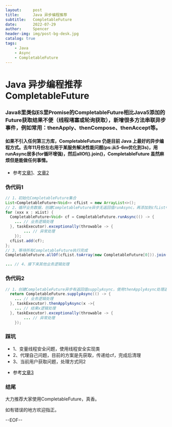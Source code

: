 ```yaml
---
layout:     post
title:      Java 异步编程推荐
subtitle:   CompletableFuture
date:       2022-07-29
author:     Spencer
header-img: img/post-bg-desk.jpg
catalog: true
tags:
    - Java
    - Async
    - CompletableFuture
---
```


# Java 异步编程推荐 CompletableFuture

### Java8里类似ES里Promise的**CompletableFuture**相比Java5添加的Future获取结果不便（线程堵塞或轮询获取），新增很多方法串联异步事件，例如常用：**thenApply**、**thenCompose**、**thenAccept**等。

#### 如果不引入任何第三方库，CompletableFuture 仍是目前 Java 上最好的异步编程方式。去年11月份左右用于某服务解决性能问题(ps:从5-6m优化到3s)，用runAsync居多(for循环增强)，然后allOf().join()，CompletableFuture 虽然麻烦但是能做任何事情。

* 参考[文章1](https://colobu.com/2016/02/29/Java-CompletableFuture/)、[文章2](https://ericfu.me/completable-future-not-so-bad/)


### 伪代码1

```java
// 1、初始化CompletableFuture集合
List<CompletableFuture<Void>> cfList = new ArrayList<>();
// 2、循环业务数据，创建CompletableFuture异步无返回值runAsync，再添加到cfList中
for (xxx x : xList) {
  CompletableFuture<Void> cf = CompletableFuture.runAsync(() -> {
    ... // 业务逻辑处理
  }, taskExecutor).exceptionally(throwable -> {
		... // 异常处理
	});
  cfList.add(cf);
};
// 3、等待所有CompletableFuture执行完成
CompletableFuture.allOf(cfList.toArray(new CompletableFuture[0])).join();

... // 4、接下来其他业务逻辑处理

```
### 伪代码2

```java
// 1、创建CompletableFuture异步有返回值supplyAsync，使用thenApplyAsync处理返回结果
  return CompletableFuture.supplyAsync(() -> {
    ... // 业务逻辑处理
  }, taskExecutor).thenApplyAsync(x ->{
    ... // 结果x逻辑处理
  }, taskExecutor).exceptionally(throwable -> {
		... // 异常处理
	});

```
### 踩坑

- 1、变量线程安全问题，使用线程安全实现类
- 2、代理自己问题，目前的方案是先获取，传递给cf，完成后清理
- 3、当前用户获取问题，处理方式同2

* 参考[文章3](https://tech.meituan.com/2022/05/12/principles-and-practices-of-completablefuture.html)

### 结尾

大力推荐大家使用CompletableFuture，真香。

如有错误的地方欢迎指正。

--EOF--